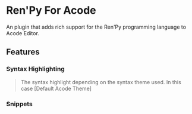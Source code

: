 # Ren'Py For Acode

An plugin that adds rich support for the Ren'Py programming language to Acode Editor.

## Features
### Syntax Highlighting
> The syntax highlight depending on the syntax theme used. In this case [Default Acode Theme]

### Snippets